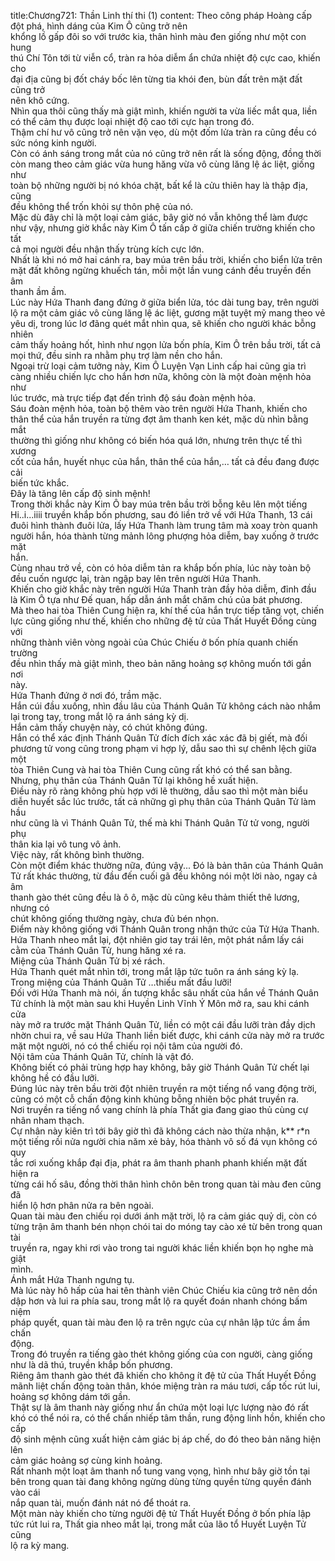 title:Chương721: Thần Linh thí thi (1)
content:
Theo công pháp Hoàng cấp đột phá, hình dáng của Kim Ô cũng trở nên<br>khổng lồ gấp đôi so với trước kia, thân hình màu đen giống như một con hung<br>thú Chí Tôn tới từ viễn cổ, tràn ra hỏa diễm ẩn chứa nhiệt độ cực cao, khiến cho<br>đại địa cũng bị đốt cháy bốc lên từng tia khói đen, bùn đất trên mặt đất cũng trở<br>nên khô cứng.<br>Nhìn qua thôi cũng thấy mà giật mình, khiến người ta vừa liếc mắt qua, liền<br>có thể cảm thụ được loại nhiệt độ cao tới cực hạn trong đó.<br>Thậm chí hư vô cũng trở nên vặn vẹo, dù một đốm lửa tràn ra cũng đều có<br>sức nóng kinh người.<br>Còn có ánh sáng trong mắt của nó cũng trở nên rất là sống động, đồng thời<br>còn mang theo cảm giác vừa hung hăng vừa vô cùng lăng lệ ác liệt, giống như<br>toàn bộ những người bị nó khóa chặt, bất kể là cửu thiên hay là thập địa, cũng<br>đều không thể trốn khỏi sự thôn phệ của nó.<br>Mặc dù đây chỉ là một loại cảm giác, bây giờ nó vẫn không thể làm được<br>như vậy, nhưng giờ khắc này Kim Ô tấn cấp ở giữa chiến trường khiến cho tất<br>cả mọi người đều nhận thấy trùng kích cực lớn.<br>Nhất là khi nó mở hai cánh ra, bay múa trên bầu trời, khiến cho biển lửa trên<br>mặt đất không ngừng khuếch tán, mỗi một lần vung cánh đều truyền đến âm<br>thanh ầm ầm.<br>Lúc này Hứa Thanh đang đứng ở giữa biển lửa, tóc dài tung bay, trên người<br>lộ ra một cảm giác vô cùng lăng lệ ác liệt, gương mặt tuyệt mỹ mang theo vẻ<br>yêu dị, trong lúc lơ đãng quét mắt nhìn qua, sẽ khiến cho người khác bỗng nhiên<br>cảm thấy hoảng hốt, hình như ngọn lửa bốn phía, Kim Ô trên bầu trời, tất cả<br>mọi thứ, đều sinh ra nhằm phụ trợ làm nền cho hắn.<br>Ngoại trừ loại cảm tưởng này, Kim Ô Luyện Vạn Linh cấp hai cũng gia trì<br>càng nhiều chiến lực cho hắn hơn nữa, không còn là một đoàn mệnh hỏa như<br>lúc trước, mà trực tiếp đạt đến trình độ sáu đoàn mệnh hỏa.<br>Sáu đoàn mệnh hỏa, toàn bộ thêm vào trên người Hứa Thanh, khiến cho<br>thân thể của hắn truyền ra từng đợt âm thanh ken két, mặc dù nhìn bằng mắt<br>thường thì giống như không có biến hóa quá lớn, nhưng trên thực tế thì xương<br>cốt của hắn, huyết nhục của hắn, thân thể của hắn,… tất cả đều đang được cải<br>biến tức khắc.<br>Đây là tăng lên cấp độ sinh mệnh!<br>Trong thời khắc này Kim Ô bay múa trên bầu trời bỗng kêu lên một tiếng<br>Hi..i...iiii truyền khắp bốn phương, sau đó liền trở về với Hứa Thanh, 13 cái<br>đuôi hình thành đuôi lửa, lấy Hứa Thanh làm trung tâm mà xoay tròn quanh<br>người hắn, hóa thành từng mảnh lông phượng hỏa diễm, bay xuống ở trước mặt<br>hắn.<br>Cùng nhau trở về, còn có hỏa diễm tản ra khắp bốn phía, lúc này toàn bộ<br>đều cuốn ngược lại, tràn ngập bay lên trên người Hứa Thanh.<br>Khiến cho giờ khắc này trên người Hứa Thanh tràn đầy hỏa diễm, đỉnh đầu<br>là Kim Ô tựa như Đế quan, hấp dẫn ánh mắt chăm chú của bát phương.<br>Mà theo hai tòa Thiên Cung hiện ra, khí thế của hắn trực tiếp tăng vọt, chiến<br>lực cũng giống như thế, khiến cho những đệ tử của Thất Huyết Đồng cùng với<br>những thành viên vòng ngoài của Chúc Chiếu ở bốn phía quanh chiến trường<br>đều nhìn thấy mà giật mình, theo bản năng hoảng sợ không muốn tới gần nơi<br>này.<br>Hứa Thanh đứng ở nơi đó, trầm mặc.<br>Hắn cúi đầu xuống, nhìn đầu lâu của Thánh Quân Tử không cách nào nhắm<br>lại trong tay, trong mắt lộ ra ánh sáng kỳ dị.<br>Hắn cảm thấy chuyện này, có chút không đúng.<br>Hắn có thể xác định Thánh Quân Tử đích đích xác xác đã bị giết, mà đối<br>phương tử vong cũng trong phạm vi hợp lý, dẫu sao thì sự chênh lệch giữa một<br>tòa Thiên Cung và hai tòa Thiên Cung cũng rất khó có thể san bằng.<br>Nhưng, phụ thân của Thánh Quân Tử lại không hề xuất hiện.<br>Điều này rõ ràng không phù hợp với lẽ thường, dẫu sao thì một màn biểu<br>diễn huyết sắc lúc trước, tất cả những gì phụ thân của Thánh Quân Tử làm hầu<br>như cũng là vì Thánh Quân Tử, thế mà khi Thánh Quân Tử tử vong, người phụ<br>thân kia lại vô tung vô ảnh.<br>Việc này, rất không bình thường.<br>Còn một điểm khác thường nữa, đúng vậy... Đó là bản thân của Thánh Quân<br>Tử rất khác thường, từ đầu đến cuối gã đều không nói một lời nào, ngay cả âm<br>thanh gào thét cũng đều là ô ô, mặc dù cũng kêu thảm thiết thê lương, nhưng có<br>chút không giống thường ngày, chưa đủ bén nhọn.<br>Điểm này không giống với Thánh Quân trong nhận thức của Tử Hứa Thanh.<br>Hứa Thanh nheo mắt lại, đột nhiên giơ tay trái lên, một phát nắm lấy cái<br>cằm của Thánh Quân Tử, hung hăng xé ra.<br>Miệng của Thánh Quân Tử bị xé rách.<br>Hứa Thanh quét mắt nhìn tới, trong mắt lập tức tuôn ra ánh sáng kỳ lạ.<br>Trong miệng của Thánh Quân Tử …thiếu mất đầu lưỡi!<br>Đối với Hứa Thanh mà nói, ấn tượng khắc sâu nhất của hắn về Thánh Quân<br>Tử chính là một màn sau khi Huyền Linh Vĩnh Ý Môn mở ra, sau khi cánh cửa<br>này mở ra trước mặt Thánh Quân Tử, liền có một cái đầu lưỡi tràn đầy dịch<br>nhờn chui ra, về sau Hứa Thanh liền biết được, khi cánh cửa này mở ra trước<br>mặt một người, nó có thể chiếu rọi nội tâm của người đó.<br>Nội tâm của Thánh Quân Tử, chính là vật đó.<br>Không biết có phải trùng hợp hay không, bây giờ Thánh Quân Tử chết lại<br>không hề có đầu lưỡi.<br>Đúng lúc này trên bầu trời đột nhiên truyền ra một tiếng nổ vang động trời,<br>cũng có một cỗ chấn động kinh khủng bỗng nhiên bộc phát truyền ra.<br>Nơi truyền ra tiếng nổ vang chính là phía Thất gia đang giao thủ cùng cự<br>nhân nham thạch.<br>Cự nhân này kiên trì tới bây giờ thì đã không cách nào thừa nhận, k** r*n<br>một tiếng rồi nửa người chia năm xẻ bảy, hóa thành vô số đá vụn không có quy<br>tắc rơi xuống khắp đại địa, phát ra âm thanh phanh phanh khiến mặt đất hiện ra<br>từng cái hố sâu, đồng thời thân hình chôn bên trong quan tài màu đen cũng đã<br>hiển lộ hơn phân nửa ra bên ngoài.<br>Quan tài màu đen chiếu rọi dưới ánh mặt trời, lộ ra cảm giác quỷ dị, còn có<br>từng trận âm thanh bén nhọn chói tai do móng tay cào xé từ bên trong quan tài<br>truyền ra, ngay khi rơi vào trong tai người khác liền khiến bọn họ nghe mà giật<br>mình.<br>Ánh mắt Hứa Thanh ngưng tụ.<br>Mà lúc này hô hấp của hai tên thành viên Chúc Chiếu kia cũng trở nên dồn<br>dập hơn và lui ra phía sau, trong mắt lộ ra quyết đoán nhanh chóng bấm niệm<br>pháp quyết, quan tài màu đen lộ ra trên ngực của cự nhân lập tức ầm ầm chấn<br>động.<br>Trong đó truyền ra tiếng gào thét không giống của con người, càng giống<br>như là dã thú, truyền khắp bốn phương.<br>Riêng âm thanh gào thét đã khiến cho không ít đệ tử của Thất Huyết Đồng<br>mãnh liệt chấn động toàn thân, khóe miệng tràn ra máu tươi, cấp tốc rút lui,<br>hoảng sợ không dám tới gần.<br>Thật sự là âm thanh này giống như ẩn chứa một loại lực lượng nào đó rất<br>khó có thể nói ra, có thể chấn nhiếp tâm thần, rung động linh hồn, khiến cho cấp<br>độ sinh mệnh cũng xuất hiện cảm giác bị áp chế, do đó theo bản năng hiện lên<br>cảm giác hoảng sợ cùng kinh hoảng.<br>Rất nhanh một loạt âm thanh nổ tung vang vọng, hình như bây giờ tồn tại<br>bên trong quan tài đang không ngừng dùng từng quyền từng quyền đánh vào cái<br>nắp quan tài, muốn đánh nát nó để thoát ra.<br>Một màn này khiến cho từng người đệ tử Thất Huyết Đồng ở bốn phía lập<br>tức rút lui ra, Thất gia nheo mắt lại, trong mắt của lão tổ Huyết Luyện Tử cũng<br>lộ ra kỳ mang.